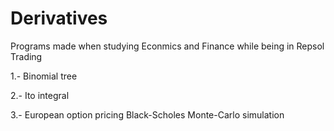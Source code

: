 # Derivatives
Programs made when studying Econmics and Finance while being in Repsol Trading

1.- Binomial tree

2.- Ito integral

3.- European option pricing Black-Scholes Monte-Carlo simulation
